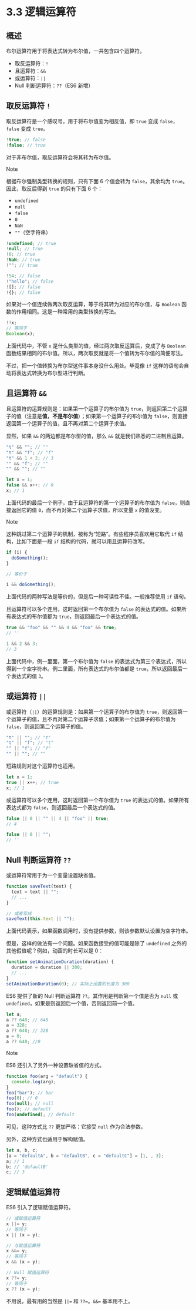 # 3.3 逻辑运算符

## 概述

布尔运算符用于将表达式转为布尔值，一共包含四个运算符。

- 取反运算符：`!`
- 且运算符：`&&`
- 或运算符：`||`
- Null 判断运算符：`??`（ES6 新增）

## 取反运算符 `!`

取反运算符是一个感叹号，用于将布尔值变为相反值，即 `true` 变成 `false`，`false` 变成 `true`。

```js
!true; // false
!false; // true
```

对于非布尔值，取反运算符会将其转为布尔值。

> [!note]
>
> 根据布尔强制类型转换的规则，只有下面 6 个值会转为 `false`，其余均为 `true`。因此，取反后得到 `true` 的只有下面 6 个：
>
> - `undefined`
> - `null`
> - `false`
> - `0`
> - `NaN`
> - `""`（空字符串）
>
> ```js
> !undefined; // true
> !null; // true
> !0; // true
> !NaN; // true
> !""; // true
>
> !54; // false
> !"hello"; // false
> ![]; // false
> !{}; // false
> ```

如果对一个值连续做两次取反运算，等于将其转为对应的布尔值，与 `Boolean` 函数的作用相同。这是一种常用的类型转换的写法。

```js
!!x;
// 等同于
Boolean(x);
```

上面代码中，不管 `x` 是什么类型的值，经过两次取反运算后，变成了与 `Boolean` 函数结果相同的布尔值。所以，两次取反就是将一个值转为布尔值的简便写法。

不过，把一个值转换为布尔型这件事本身没什么用处。毕竟像 `if` 这样的语句会自动将表达式转换为布尔型进行判断。

## 且运算符 `&&`

且运算符的运算规则是：如果第一个运算子的布尔值为 `true`，则返回第二个运算子的值（注意是**值**，**不是布尔值**）；如果第一个运算子的布尔值为 `false`，则直接返回第一个运算子的值，且不再对第二个运算子求值。

显然，如果 `&&` 的两边都是布尔型的值，那么 `&&` 就是我们熟悉的二进制且运算。

```js
"t" && ""; // ""
"t" && "f"; // "f"
"t" && 1 + 2; // 3
"" && "f"; // ""
"" && ""; // ""

let x = 1;
false && x++; // 0
x; // 1
```

上面代码的最后一个例子，由于且运算符的第一个运算子的布尔值为 `false`，则直接返回它的值 `0`，而不再对第二个运算子求值，所以变量 `x` 的值没变。

> [!note]
>
> 这种跳过第二个运算子的机制，被称为“短路”。有些程序员喜欢用它取代 `if` 结构，比如下面是一段 `if` 结构的代码，就可以用且运算符改写。
>
> ```js
> if (i) {
>   doSomething();
> }
>
> // 等价于
>
> i && doSomething();
> ```
>
> 上面代码的两种写法是等价的，但是后一种可读性不佳。一般推荐使用 `if` 语句。

且运算符可以多个连用，这时返回第一个布尔值为 `false` 的表达式的值。如果所有表达式的布尔值都为 `true`，则返回最后一个表达式的值。

```js
true && "foo" && "" && 4 && "foo" && true;
// ''

1 && 2 && 3;
// 3
```

上面代码中，例一里面，第一个布尔值为 `false` 的表达式为第三个表达式，所以得到一个空字符串。例二里面，所有表达式的布尔值都是 `true`，所以返回最后一个表达式的值 `3`。

## 或运算符 `||`

或运算符（`||`）的运算规则是：如果第一个运算子的布尔值为 `true`，则返回第一个运算子的值，且不再对第二个运算子求值；如果第一个运算子的布尔值为 `false`，则返回第二个运算子的值。

```js
"t" || ""; // "t"
"t" || "f"; // "t"
"" || "f"; // "f"
"" || ""; // ""
```

短路规则对这个运算符也适用。

```js
let x = 1;
true || x++; // true
x; // 1
```

或运算符可以多个连用，这时返回第一个布尔值为 `true` 的表达式的值。如果所有表达式都为 `false`，则返回最后一个表达式的值。

```js
false || 0 || "" || 4 || "foo" || true;
// 4

false || 0 || "";
// ''
```

## Null 判断运算符 `??`

或运算符常用于为一个变量设置缺省值。

```js
function saveText(text) {
  text = text || "";
  // ...
}

// 或者写成
saveText(this.text || "");
```

上面代码表示，如果函数调用时，没有提供参数，则该参数默认设置为空字符串。

但是，这样的做法有一个问题。如果函数接受的值可能是除了 `undefined` 之外的其他假值呢？例如，动画的时长可以是 0：

```js
function setAnimationDuration(duration) {
  duration = duration || 300;
  // ...
}
setAnimationDuration(0); // 实际上设置的长度为 300
```

ES6 提供了新的 Null 判断运算符 `??`。其作用是判断第一个值是否为 `null` 或 `undefined`，如果是则返回后一个值，否则返回前一个值。

```js
let a;
a ?? 648; // 648
a = 328;
a ?? 648; // 328
a = 0;
a ?? 648; //0
```

> [!note]
>
> ES6 还引入了另外一种设置缺省值的方式。
>
> ```js
> function foo(arg = "default") {
>   console.log(arg);
> }
> foo("bar"); // bar
> foo(0); // 0
> foo(null); // null
> foo(); // default
> foo(undefined); // default
> ```
>
> 可见，这种方式比 `??` 更加严格：它接受 `null` 作为合法参数。
>
> 另外，这种方式也适用于解构赋值。
>
> ```js
> let a, b, c;
> [a = "defaultA", b = "defaultB", c = "defaultC"] = [1, , 3];
> a; // 1
> b; // 'defaultB'
> c; // 3
> ```

## 逻辑赋值运算符

ES6 引入了逻辑赋值运算符。

```js
// 或赋值运算符
x ||= y;
// 等同于
x || (x = y);

// 与赋值运算符
x &&= y;
// 等同于
x && (x = y);

// Null 赋值运算符
x ??= y;
// 等同于
x ?? (x = y);
```

不用说，最有用的当然是 `||=` 和 `??=`。`&&=` 基本用不上。
